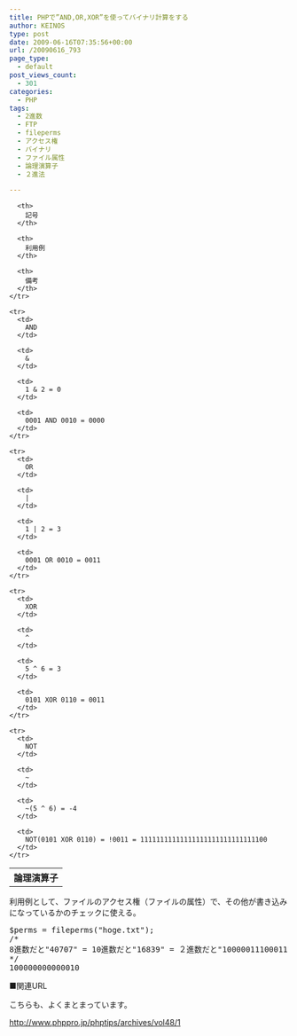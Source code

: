 ```yaml
---
title: PHPで”AND,OR,XOR”を使ってバイナリ計算をする
author: KEINOS
type: post
date: 2009-06-16T07:35:56+00:00
url: /20090616_793
page_type:
  - default
post_views_count:
  - 301
categories:
  - PHP
tags:
  - 2進数
  - FTP
  - fileperms
  - アクセス権
  - バイナリ
  - ファイル属性
  - 論理演算子
  - ２進法

---
```

<div class="section">
  <table>
    <tr>
      <th>
        論理演算子
      </th>
      
      <th>
        記号
      </th>
      
      <th>
        利用例
      </th>
      
      <th>
        備考
      </th>
    </tr>
    
    <tr>
      <td>
        AND
      </td>
      
      <td>
        &
      </td>
      
      <td>
        1 & 2 = 0
      </td>
      
      <td>
        0001 AND 0010 = 0000
      </td>
    </tr>
    
    <tr>
      <td>
        OR
      </td>
      
      <td>
        |
      </td>
      
      <td>
        1 | 2 = 3
      </td>
      
      <td>
        0001 OR 0010 = 0011
      </td>
    </tr>
    
    <tr>
      <td>
        XOR
      </td>
      
      <td>
        ^
      </td>
      
      <td>
        5 ^ 6 = 3
      </td>
      
      <td>
        0101 XOR 0110 = 0011
      </td>
    </tr>
    
    <tr>
      <td>
        NOT
      </td>
      
      <td>
        ~
      </td>
      
      <td>
        ~(5 ^ 6) = -4
      </td>
      
      <td>
        NOT(0101 XOR 0110) = !0011 = 11111111111111111111111111111100
      </td>
    </tr>
  </table>
  
  <p>
    利用例として、ファイルのアクセス権（ファイルの属性）で、その他が書き込みになっているかのチェックに使える。
  </p>
  
  <pre class="syntax-highlight">$perms = fileperms("hoge.txt");
/*
8進数だと"40707" = 10進数だと"16839" = ２進数だと"100000111000111"
*/
100000000000010
</pre>
  
  <p>
    ■関連URL
  </p>
  
  <p>
    こちらも、よくまとまっています。
  </p>
  
  <p>
    <a href="http://www.phppro.jp/phptips/archives/vol48/1" target="_blank">http://www.phppro.jp/phptips/archives/vol48/1</a>
  </p>
</div>